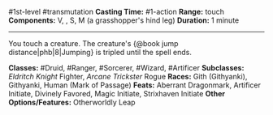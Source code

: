 #1st-level #transmutation
**Casting Time:** #1-action
**Range:** touch
**Components:** V, , S, M (a grasshopper's hind leg)
**Duration:** 1 minute

---

You touch a creature. The creature's {@book jump distance|phb|8|Jumping} is tripled until the spell ends.


**Classes:** #Druid, #Ranger, #Sorcerer, #Wizard, #Artificer
**Subclasses:** *Eldritch Knight* Fighter, *Arcane Trickster* Rogue
**Races:** Gith (Githyanki), Githyanki, Human (Mark of Passage)
**Feats:** Aberrant Dragonmark, Artificer Initiate, Divinely Favored, Magic Initiate, Strixhaven Initiate
**Other Options/Features:** Otherworldly Leap
